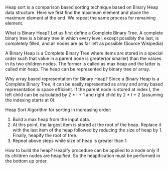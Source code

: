 Heap sort is a comparison based sorting technique based on Binary Heap data structure. Here we first find the maximum element and place the maximum element at the end. We repeat the same process for remaining element.

What is Binary Heap?
Let us first define a Complete Binary Tree. A complete binary tree is a binary tree in which every level, except possibly the last, is completely filled, and all nodes are as far left as possible (Source Wikipedia)

A Binary Heap is a Complete Binary Tree where items are stored in a special order such that value in a parent node is greater(or smaller) than the values in its two children nodes. The former is called as max heap and the latter is called min heap. The heap can be represented by binary tree or array.


Why array based representation for Binary Heap?
Since a Binary Heap is a Complete Binary Tree, it can be easily represented as array and array based representation is space efficient. If the parent node is stored at index I, the left child can be calculated by 2 * I + 1 and right child by 2 * I + 2 (assuming the indexing starts at 0).

Heap Sort Algorithm for sorting in increasing order:
1. Build a max heap from the input data.
2. At this point, the largest item is stored at the root of the heap. Replace it with the last item of the heap followed by reducing the size of heap by 1. Finally, heapify the root of tree.
3. Repeat above steps while size of heap is greater than 1.

How to build the heap?
Heapify procedure can be applied to a node only if its children nodes are heapified. So the heapification must be performed in the bottom up order.
